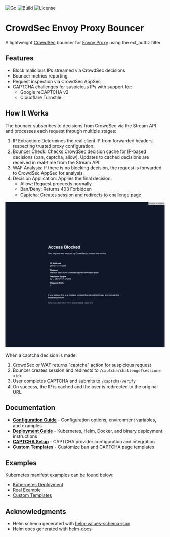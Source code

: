 ![Go](https://img.shields.io/badge/Go-1.24+-00ADD8?logo=go)
![Build](https://img.shields.io/github/actions/workflow/status/kdwils/envoy-proxy-crowdsec-bouncer/ci.yaml?branch=main)
![License](https://img.shields.io/github/license/kdwils/envoy-proxy-crowdsec-bouncer)

# CrowdSec Envoy Proxy Bouncer

A lightweight [CrowdSec](https://www.crowdsec.net/) bouncer for [Envoy Proxy](https://www.envoyproxy.io/) using the ext_authz filter.

## Features

- Block malicious IPs streamed via CrowdSec decisions
- Bouncer metrics reporting
- Request inspection via CrowdSec AppSec
- CAPTCHA challenges for suspicious IPs with support for:
  - Google reCAPTCHA v2
  - Cloudflare Turnstile

## How It Works

The bouncer subscribes to decisions from CrowdSec via the Stream API and processes each request through multiple stages:

1. IP Extraction: Determines the real client IP from forwarded headers, respecting trusted proxy configuration.
2. Bouncer Check: Checks CrowdSec decision cache for IP-based decisions (ban, captcha, allow). Updates to cached decisions are received in real-time from the Stream API.
3. WAF Analysis: If there is no blocking decision, the request is forwarded to CrowdSec AppSec for analysis.
4. Decision Application: Applies the final decision:
   - Allow: Request proceeds normally
   - Ban/Deny: Returns 403 Forbidden
   - Captcha: Creates session and redirects to challenge page

![Ban Page](docs/images/ban.jpeg)

When a captcha decision is made:

1. CrowdSec or WAF returns "captcha" action for suspicious request
2. Bouncer creates session and redirects to `/captcha/challenge?session=<id>`
3. User completes CAPTCHA and submits to `/captcha/verify`
4. On success, the IP is cached and the user is redirected to the original URL

## Documentation

- **[Configuration Guide](docs/CONFIGURATION.md)** - Configuration options, environment variables, and examples
- **[Deployment Guide](docs/DEPLOYMENT.md)** - Kubernetes, Helm, Docker, and binary deployment instructions
- **[CAPTCHA Setup](docs/CAPTCHA.md)** - CAPTCHA provider configuration and integration
- **[Custom Templates](docs/CUSTOM_TEMPLATES.md)** - Customize ban and CAPTCHA page templates

## Examples

Kubernetes manifest examples can be found below:
- [Kubernetes Deployment](examples/deploy/README.md)
- [Real Example](https://github.com/kdwils/homelab/blob/main/monitoring/envoy-proxy-bouncer/bouncer.yaml)
- [Custom Templates](examples/deploy/custom-templates.yaml)

## Acknowledgments

* Helm schema generated with [helm-values-schema-json](https://github.com/losisin/helm-values-schema-json)
* Helm docs generated with [helm-docs](https://github.com/norwoodj/helm-docs)
